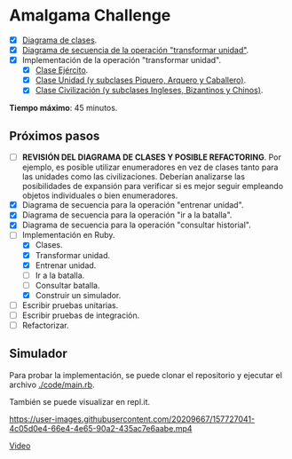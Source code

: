 # Amalgama Challenge

- [X] [Diagrama de clases](1-diagrama_de_clases.md).
- [X] [Diagrama de secuencia de la operación "transformar unidad"](2-transformar_unidad.md).
- [X] Implementación de la operación "transformar unidad".
  - [X] [Clase Ejército](code/ejercito.rb).
  - [x] [Clase Unidad (y subclases Piquero, Arquero y Caballero)](code/unidad.rb).
  - [X] [Clase Civilización (y subclases Ingleses, Bizantinos y Chinos)](code/civilizacion.rb).

**Tiempo máximo**: 45 minutos.

## Próximos pasos

- [ ] **REVISIÓN DEL DIAGRAMA DE CLASES Y POSIBLE REFACTORING**. Por ejemplo, es posible utilizar enumeradores en vez de clases tanto para las unidades como las civilizaciones. Deberían analizarse las posibilidades de expansión para verificar si es mejor seguir empleando objetos individuales o bien enumeradores.
- [X] Diagrama de secuencia para la operación "entrenar unidad".
- [X] Diagrama de secuencia para la operación "ir a la batalla".
- [X] Diagrama de secuencia para la operación "consultar historial".
- [ ] Implementación en Ruby.
  - [X] Clases.
  - [X] Transformar unidad.
  - [X] Entrenar unidad.
  - [ ] Ir a la batalla.
  - [ ] Consultar batalla.
  - [X] Construir un simulador.
- [ ] Escribir pruebas unitarias.
- [ ] Escribir pruebas de integración.
- [ ] Refactorizar.

## Simulador

Para probar la implementación, se puede clonar el repositorio y ejecutar el archivo [./code/main.rb](code/main.rb).

También se puede visualizar en repl.it.

https://user-images.githubusercontent.com/20209667/157727041-4c05d0e4-66e4-4e65-90a2-435ac7e6aabe.mp4

[Video](assets/video.mp4)
